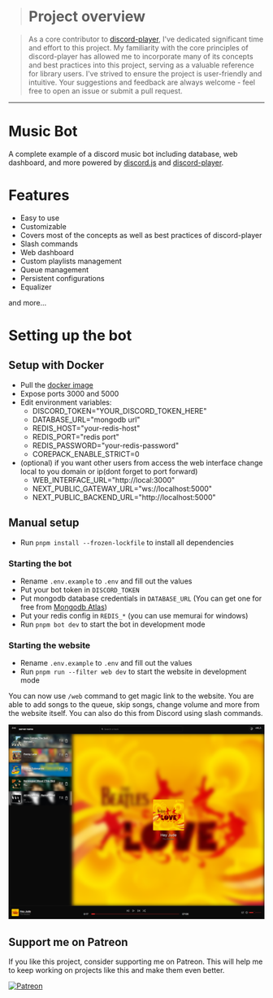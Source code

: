 > # Project overview

> As a core contributor to [discord-player](https://discord-player.js.org), I've dedicated significant time and effort to this project. My familiarity with the core principles of discord-player has allowed me to incorporate many of its concepts and best practices into this project, serving as a valuable reference for library users. I've strived to ensure the project is user-friendly and intuitive. Your suggestions and feedback are always welcome - feel free to open an issue or submit a pull request.

---

# Music Bot

A complete example of a discord music bot including database, web dashboard, and more powered by [discord.js](https://discord.js.org/#/) and [discord-player](https://discord-player.js.org).

# Features

- Easy to use
- Customizable
- Covers most of the concepts as well as best practices of discord-player
- Slash commands
- Web dashboard
- Custom playlists management
- Queue management
- Persistent configurations
- Equalizer

and more...

# Setting up the bot

## Setup with Docker

- Pull the [docker image](https://hub.docker.com/repository/docker/oldhenk/groovy2/general)
- Expose ports 3000 and 5000
- Edit environment variables:
   - DISCORD_TOKEN="YOUR_DISCORD_TOKEN_HERE"
   - DATABASE_URL="mongodb url"
   - REDIS_HOST="your-redis-host"
   - REDIS_PORT="redis port"
   - REDIS_PASSWORD="your-redis-password"
   - COREPACK_ENABLE_STRICT=0
- (optional) if you want other users from access the web interface change local to you domain or ip(dont forget to port forward)
   - WEB_INTERFACE_URL="http://local:3000"
   - NEXT_PUBLIC_GATEWAY_URL="ws://localhost:5000"
   - NEXT_PUBLIC_BACKEND_URL="http://localhost:5000"

## Manual setup

- Run `pnpm install --frozen-lockfile` to install all dependencies

### Starting the bot

- Rename `.env.example` to `.env` and fill out the values
- Put your bot token in `DISCORD_TOKEN`
- Put mongodb database credentials in `DATABASE_URL` (You can get one for free from [Mongodb Atlas](https://www.mongodb.com/atlas))
- Put your redis config in `REDIS_*` (you can use memurai for windows)
- Run `pnpm bot dev` to start the bot in development mode

### Starting the website

- Rename `.env.example` to `.env` and fill out the values
- Run `pnpm run --filter web dev` to start the website in development mode

You can now use `/web` command to get magic link to the website. You are able to add songs to the queue, skip songs, change volume and more from the website itself. You can also do this from Discord using slash commands.

![Web Interface](https://github.com/oldhenk/music-bot/blob/master/assets/image.png?raw=true)

## Support me on Patreon

If you like this project, consider supporting me on Patreon. This will help me to keep working on projects like this and make them even better.

[![Patreon](https://c5.patreon.com/external/logo/become_a_patron_button.png)](https://www.patreon.com/twlite)
